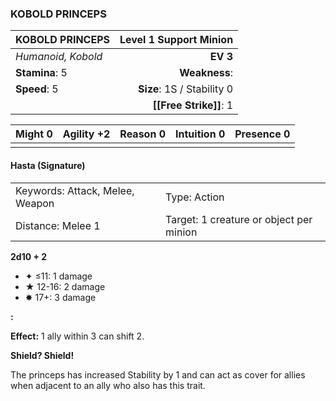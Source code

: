 ### KOBOLD PRINCEPS

| KOBOLD PRINCEPS    | **Level 1 Support Minion** |
| :----------------- | -------------------------: |
| *Humanoid, Kobold* |                   **EV 3** |
| **Stamina**: 5     |              **Weakness**: |
| **Speed**: 5       | **Size**: 1S / Stability 0 |
|                    |     **[[Free Strike]]**: 1 |

| **Might** 0 | **Agility** +2 | **Reason** 0 | **Intuition** 0 | **Presence** 0 |
| ----------- | -------------- | ------------ | --------------- | -------------- |
|             |                |              |                 |                |

#### Hasta (Signature)

|                                 |                                         |
| :------------------------------ | :-------------------------------------- |
| Keywords: Attack, Melee, Weapon | Type: Action                            |
| Distance: Melee 1               | Target: 1 creature or object per minion |

**2d10 + 2**

- ✦ ≤11: 1 damage
- ★ 12-16: 2 damage
- ✸ 17+: 3 damage

**:**

**Effect:** 1 ally within 3 can shift 2.

**Shield? Shield!**

The princeps has increased Stability by 1 and can act as cover for allies when adjacent to an ally who also has this trait.
